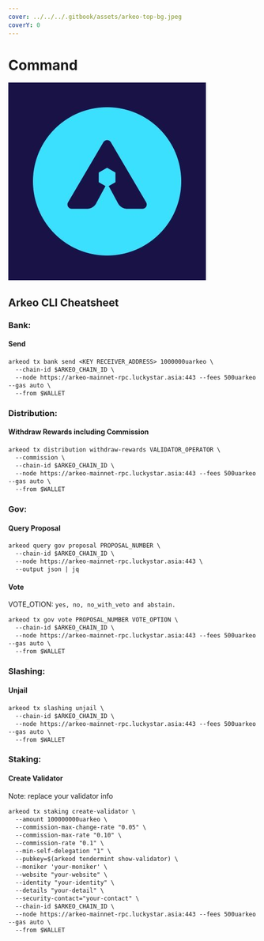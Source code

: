 ```yaml
---
cover: ../../../.gitbook/assets/arkeo-top-bg.jpeg
coverY: 0
---
```


# Command

![ARKEO Network](../../../.gitbook/assets/ARKEO.jpg)

## Arkeo CLI Cheatsheet

### Bank:

#### Send

```
arkeod tx bank send <KEY RECEIVER_ADDRESS> 1000000uarkeo \
  --chain-id $ARKEO_CHAIN_ID \
  --node https://arkeo-mainnet-rpc.luckystar.asia:443 --fees 500uarkeo --gas auto \
  --from $WALLET
```

### Distribution:

#### Withdraw Rewards including Commission

```
arkeod tx distribution withdraw-rewards VALIDATOR_OPERATOR \
  --commission \
  --chain-id $ARKEO_CHAIN_ID \
  --node https://arkeo-mainnet-rpc.luckystar.asia:443 --fees 500uarkeo --gas auto \
  --from $WALLET
```

### Gov:

#### Query Proposal

```
arkeod query gov proposal PROPOSAL_NUMBER \
  --chain-id $ARKEO_CHAIN_ID \
  --node https://arkeo-mainnet-rpc.luckystar.asia:443 \
  --output json | jq
```

#### Vote

VOTE\_OTION: `yes, no, no_with_veto and abstain.`

```
arkeod tx gov vote PROPOSAL_NUMBER VOTE_OPTION \
  --chain-id $ARKEO_CHAIN_ID \
  --node https://arkeo-mainnet-rpc.luckystar.asia:443 --fees 500uarkeo --gas auto \
  --from $WALLET
```

### Slashing:

#### Unjail

```
arkeod tx slashing unjail \
  --chain-id $ARKEO_CHAIN_ID \
  --node https://arkeo-mainnet-rpc.luckystar.asia:443 --fees 500uarkeo --gas auto \
  --from $WALLET
```

### Staking:

#### Create Validator

Note: replace your validator info

```
arkeod tx staking create-validator \
  --amount 100000000uarkeo \
  --commission-max-change-rate "0.05" \
  --commission-max-rate "0.10" \
  --commission-rate "0.1" \
  --min-self-delegation "1" \
  --pubkey=$(arkeod tendermint show-validator) \
  --moniker 'your-moniker' \
  --website "your-website" \
  --identity "your-identity" \
  --details "your-detail" \
  --security-contact="your-contact" \
  --chain-id $ARKEO_CHAIN_ID \
  --node https://arkeo-mainnet-rpc.luckystar.asia:443 --fees 500uarkeo --gas auto \
  --from $WALLET
```
